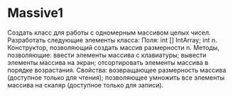 # Massive1
Создать класс для работы с одномерным массивом целых чисел. Разработать следующие элементы класса: Поля: int [] IntArray; int n. Конструктор, позволяющий создать массив размерности n. Методы, позволяющие: ввести элементы массива с клавиатуры; вывести элементы массива на экран; отсортировать элементы массива в порядке возрастания. Свойства: возвращающее размерность массива (доступное только для чтения); позволяющее умножить все элементы массива на скаляр (доступное только для записи).
